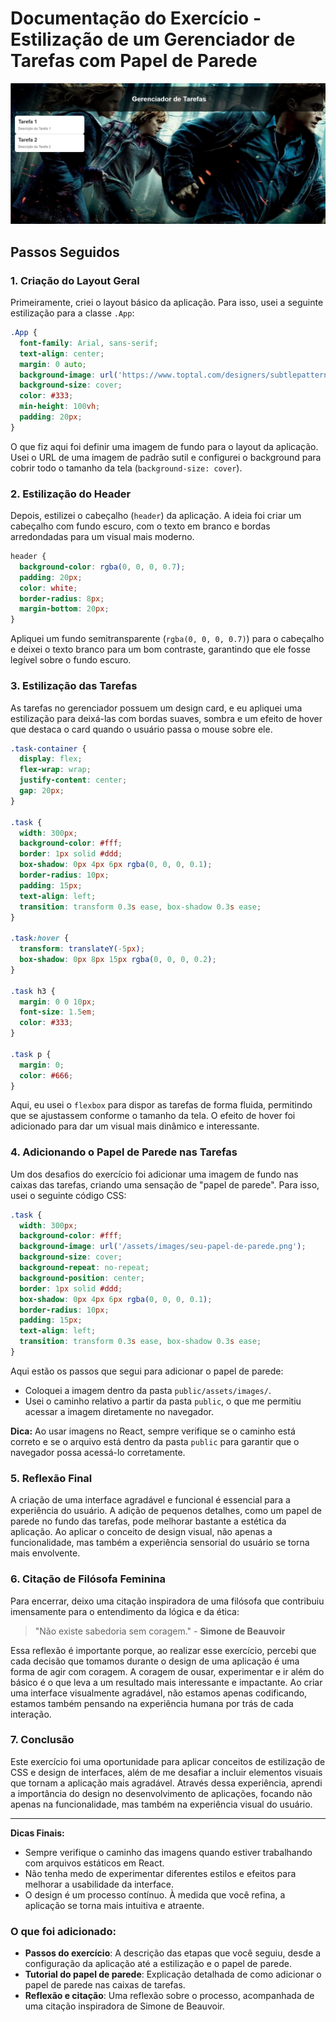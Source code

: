 
# Documentação do Exercício - Estilização de um Gerenciador de Tarefas com Papel de Parede

![Configurado](print_0.png)

## Passos Seguidos

### 1. **Criação do Layout Geral**
Primeiramente, criei o layout básico da aplicação. Para isso, usei a seguinte estilização para a classe `.App`:

```css
.App {
  font-family: Arial, sans-serif;
  text-align: center;
  margin: 0 auto;
  background-image: url('https://www.toptal.com/designers/subtlepatterns/patterns/dark_embroidery.png');
  background-size: cover;
  color: #333;
  min-height: 100vh;
  padding: 20px;
}
```

O que fiz aqui foi definir uma imagem de fundo para o layout da aplicação. Usei o URL de uma imagem de padrão sutil e configurei o background para cobrir todo o tamanho da tela (`background-size: cover`).

### 2. **Estilização do Header**
Depois, estilizei o cabeçalho (`header`) da aplicação. A ideia foi criar um cabeçalho com fundo escuro, com o texto em branco e bordas arredondadas para um visual mais moderno.

```css
header {
  background-color: rgba(0, 0, 0, 0.7);
  padding: 20px;
  color: white;
  border-radius: 8px;
  margin-bottom: 20px;
}
```

Apliquei um fundo semitransparente (`rgba(0, 0, 0, 0.7)`) para o cabeçalho e deixei o texto branco para um bom contraste, garantindo que ele fosse legível sobre o fundo escuro.

### 3. **Estilização das Tarefas**
As tarefas no gerenciador possuem um design card, e eu apliquei uma estilização para deixá-las com bordas suaves, sombra e um efeito de hover que destaca o card quando o usuário passa o mouse sobre ele.

```css
.task-container {
  display: flex;
  flex-wrap: wrap;
  justify-content: center;
  gap: 20px;
}

.task {
  width: 300px;
  background-color: #fff;
  border: 1px solid #ddd;
  box-shadow: 0px 4px 6px rgba(0, 0, 0, 0.1);
  border-radius: 10px;
  padding: 15px;
  text-align: left;
  transition: transform 0.3s ease, box-shadow 0.3s ease;
}

.task:hover {
  transform: translateY(-5px);
  box-shadow: 0px 8px 15px rgba(0, 0, 0, 0.2);
}

.task h3 {
  margin: 0 0 10px;
  font-size: 1.5em;
  color: #333;
}

.task p {
  margin: 0;
  color: #666;
}
```

Aqui, eu usei o `flexbox` para dispor as tarefas de forma fluida, permitindo que se ajustassem conforme o tamanho da tela. O efeito de hover foi adicionado para dar um visual mais dinâmico e interessante.

### 4. **Adicionando o Papel de Parede nas Tarefas**
Um dos desafios do exercício foi adicionar uma imagem de fundo nas caixas das tarefas, criando uma sensação de "papel de parede". Para isso, usei o seguinte código CSS:

```css
.task {
  width: 300px;
  background-color: #fff;
  background-image: url('/assets/images/seu-papel-de-parede.png');
  background-size: cover;
  background-repeat: no-repeat;
  background-position: center;
  border: 1px solid #ddd;
  box-shadow: 0px 4px 6px rgba(0, 0, 0, 0.1);
  border-radius: 10px;
  padding: 15px;
  text-align: left;
  transition: transform 0.3s ease, box-shadow 0.3s ease;
}
```

Aqui estão os passos que segui para adicionar o papel de parede:
- Coloquei a imagem dentro da pasta `public/assets/images/`.
- Usei o caminho relativo a partir da pasta `public`, o que me permitiu acessar a imagem diretamente no navegador.

**Dica:** Ao usar imagens no React, sempre verifique se o caminho está correto e se o arquivo está dentro da pasta `public` para garantir que o navegador possa acessá-lo corretamente.

### 5. **Reflexão Final**
A criação de uma interface agradável e funcional é essencial para a experiência do usuário. A adição de pequenos detalhes, como um papel de parede no fundo das tarefas, pode melhorar bastante a estética da aplicação. Ao aplicar o conceito de design visual, não apenas a funcionalidade, mas também a experiência sensorial do usuário se torna mais envolvente.

### 6. **Citação de Filósofa Feminina**
Para encerrar, deixo uma citação inspiradora de uma filósofa que contribuiu imensamente para o entendimento da lógica e da ética:

> "Não existe sabedoria sem coragem." - **Simone de Beauvoir**

Essa reflexão é importante porque, ao realizar esse exercício, percebi que cada decisão que tomamos durante o design de uma aplicação é uma forma de agir com coragem. A coragem de ousar, experimentar e ir além do básico é o que leva a um resultado mais interessante e impactante. Ao criar uma interface visualmente agradável, não estamos apenas codificando, estamos também pensando na experiência humana por trás de cada interação.

### 7. **Conclusão**
Este exercício foi uma oportunidade para aplicar conceitos de estilização de CSS e design de interfaces, além de me desafiar a incluir elementos visuais que tornam a aplicação mais agradável. Através dessa experiência, aprendi a importância do design no desenvolvimento de aplicações, focando não apenas na funcionalidade, mas também na experiência visual do usuário.

---

**Dicas Finais:**
- Sempre verifique o caminho das imagens quando estiver trabalhando com arquivos estáticos em React.
- Não tenha medo de experimentar diferentes estilos e efeitos para melhorar a usabilidade da interface.
- O design é um processo contínuo. À medida que você refina, a aplicação se torna mais intuitiva e atraente.


### O que foi adicionado:
- **Passos do exercício**: A descrição das etapas que você seguiu, desde a configuração da aplicação até a estilização e o papel de parede.
- **Tutorial do papel de parede**: Explicação detalhada de como adicionar o papel de parede nas caixas de tarefas.
- **Reflexão e citação**: Uma reflexão sobre o processo, acompanhada de uma citação inspiradora de Simone de Beauvoir.
